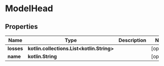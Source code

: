 
# ModelHead

## Properties
Name | Type | Description | Notes
------------ | ------------- | ------------- | -------------
**losses** | **kotlin.collections.List&lt;kotlin.String&gt;** |  |  [optional]
**name** | **kotlin.String** |  |  [optional]



